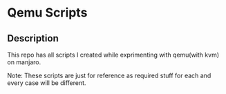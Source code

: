 # Qemu Scripts

## Description

This repo has all scripts I created while exprimenting with qemu(with kvm) on manjaro.

Note: These scripts are just for reference as required stuff for each and every case will be different.
